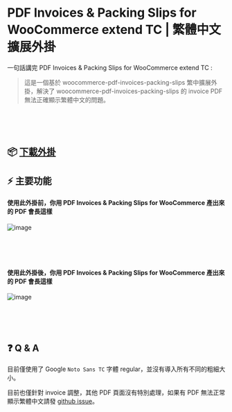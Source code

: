 # PDF Invoices & Packing Slips for WooCommerce extend TC | 繁體中文擴展外掛
一句話講完 PDF Invoices & Packing Slips for WooCommerce extend TC :

> 這是一個基於 woocommerce-pdf-invoices-packing-slips 繁中擴展外掛，解決了 woocommerce-pdf-invoices-packing-slips 的 invoice PDF 無法正確顯示繁體中文的問題。

<br><br><br>

## 📦 [下載外掛](https://github.com/j7-dev/woocommerce-pdf-invoices-packing-slips-extend-TC/releases/latest/download/woocommerce-pdf-invoices-packing-slips-extend-TC.zip)

## ⚡ 主要功能

#### 使用此外掛前，你用 PDF Invoices & Packing Slips for WooCommerce 產出來的 PDF 會長這樣

![image](https://github.com/j7-dev/woocommerce-pdf-invoices-packing-slips-extend-TC/assets/9213776/695094fc-f50d-4a84-bf62-5aadd193dd94)


<br><br><br>

#### 使用此外掛後，你用 PDF Invoices & Packing Slips for WooCommerce 產出來的 PDF 會長這樣

![image](https://github.com/j7-dev/woocommerce-pdf-invoices-packing-slips-extend-TC/assets/9213776/6ac6055f-5c92-4fe5-b14a-4b28e153630a)



<br><br><br>

## ❓ Q & A

目前僅使用了 Google `Noto Sans TC` 字體 regular，並沒有導入所有不同的粗細大小。

目前也僅針對 invoice 調整，其他 PDF 頁面沒有特別處理，如果有 PDF 無法正常顯示繁體中文請發 [github issue](https://github.com/j7-dev/woocommerce-pdf-invoices-packing-slips-extend-TC/issues)。
